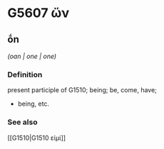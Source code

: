 # G5607 ὤν

## ṓn

_(oan | one | one)_

### Definition

present participle of G1510; being; be, come, have; 

- being, etc.

### See also

[[G1510|G1510 εἰμί]]
